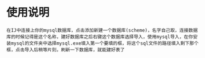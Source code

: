 # 使用说明  
    在IJ中连接上你的mysql数据库，点击添加新建一个数据库(scheme)，名字自己取，连接数据库的时候记得是这个名称，建好数据库之后右键这个数据库选择导入，使用mysql导入，在你安装mysql的文件夹中选择mysql.exe填入第一个要填的框，将这个sql文件的路径填入剩下那个框，点击导入后稍等片刻，刷新一下数据库，就能建好表了